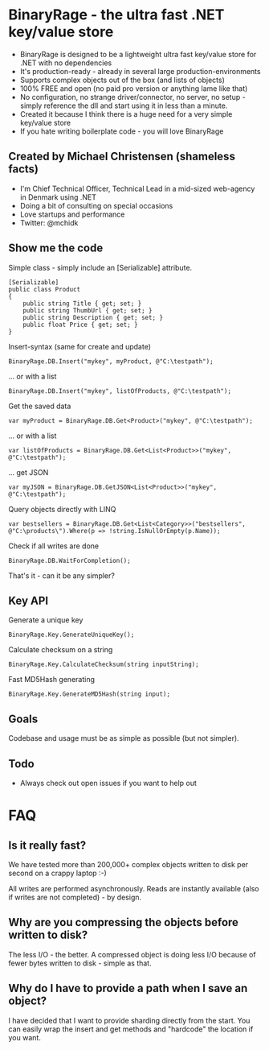 # BinaryRage - the ultra fast .NET key/value store
+ BinaryRage is designed to be a lightweight ultra fast key/value store for .NET with no dependencies 
+ It's production-ready - already in several large production-environments
+ Supports complex objects out of the box (and lists of objects)
+ 100% FREE and open (no paid pro version or anything lame like that)
+ No configuration, no strange driver/connector, no server, no setup - simply reference the dll and start using it in less than a minute.
+ Created it because I think there is a huge need for a very simple key/value store
+ If you hate writing boilerplate code - you will love BinaryRage

## Created by Michael Christensen (shameless facts)
+ I'm Chief Technical Officer, Technical Lead in a mid-sized web-agency in Denmark using .NET
+ Doing a bit of consulting on special occasions
+ Love startups and performance
+ Twitter: @mchidk

## Show me the code
Simple class - simply include an [Serializable] attribute.

	[Serializable]
	public class Product
	{
		public string Title { get; set; }
		public string ThumbUrl { get; set; }
		public string Description { get; set; }
		public float Price { get; set; }
	}

Insert-syntax (same for create and update)

	BinaryRage.DB.Insert("mykey", myProduct, @"C:\testpath");

... or with a list

	BinaryRage.DB.Insert("mykey", listOfProducts, @"C:\testpath");

Get the saved data

	var myProduct = BinaryRage.DB.Get<Product>("mykey", @"C:\testpath");
	
... or with a list

	var listOfProducts = BinaryRage.DB.Get<List<Product>>("mykey", @"C:\testpath");

... get JSON 

	var myJSON = BinaryRage.DB.GetJSON<List<Product>>("mykey", @"C:\testpath");


Query objects directly with LINQ

	var bestsellers = BinaryRage.DB.Get<List<Category>>("bestsellers", @"C:\products\").Where(p => !string.IsNullOrEmpty(p.Name));

Check if all writes are done

	BinaryRage.DB.WaitForCompletion();



That's it - can it be any simpler?

## Key API

Generate a unique key

	BinaryRage.Key.GenerateUniqueKey();

Calculate checksum on a string

	BinaryRage.Key.CalculateChecksum(string inputString);

Fast MD5Hash generating

	BinaryRage.Key.GenerateMD5Hash(string input);

## Goals
Codebase and usage must be as simple as possible (but not simpler).

## Todo
- Always check out open issues if you want to help out

# FAQ
## Is it really fast?
We have tested more than 200,000+ complex objects written to disk per second on a crappy laptop :-)

All writes are performed asynchronously. Reads are instantly available (also if writes are not completed) - by design.

## Why are you compressing the objects before written to disk?
The less I/O - the better. A compressed object is doing less I/O because of fewer bytes written to disk - simple as that.

## Why do I have to provide a path when I save an object?
I have decided that I want to provide sharding directly from the start. You can easily wrap the insert and get methods and "hardcode" the location if you want.
